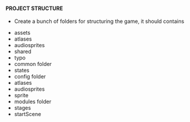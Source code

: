 #### PROJECT STRUCTURE
 - Create a bunch of folders for structuring the game, it should contains
  * assets
   * atlases
   * audiosprites
   * shared
   * typo
  * common folder
   * states
  * config folder
   * atlases
   * audiosprites
   * sprite
  * modules folder
   * stages
   * startScene

